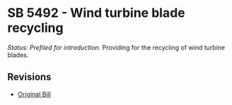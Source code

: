 # SB 5492 - Wind turbine blade recycling
*Status: Prefiled for introduction.*
Providing for the recycling of wind turbine blades.

## Revisions
* [Original Bill](1/)